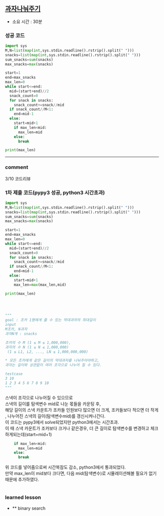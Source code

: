 
## [과자나눠주기](https://www.acmicpc.net/problem/16401)
* 소요 시간 : 30분

### 성공 코드
```python
import sys
M,N=list(map(int,sys.stdin.readline().rstrip().split(" ")))
snacks=list(map(int,sys.stdin.readline().rstrip().split(" ")))
sum_snacks=sum(snacks)
max_snacks=max(snacks)

start=1
end=max_snacks
max_len=0
while start<=end:
  mid=(start+end)//2
  snack_count=0
  for snack in snacks:
    snack_count+=snack//mid
  if snack_count//M<1:
    end=mid-1
  else:
    start=mid+1
    if max_len<mid:
      max_len=mid
    else:
      break

print(max_len)
```



----------------------------------------------------------------------------
### comment 
3/10 코드리뷰
### 1차 제출 코드(pypy3 성공, python3 시간초과)
```python
import sys
M,N=list(map(int,sys.stdin.readline().rstrip().split(" ")))
snacks=list(map(int,sys.stdin.readline().rstrip().split(" ")))
sum_snacks=sum(snacks)
max_snacks=max(snacks)

start=1
end=max_snacks
max_len=0
while start<=end:
  mid=(start+end)//2
  snack_count=0
  for snack in snacks:
    snack_count+=snack//mid
  if snack_count//M<1:
    end=mid-1
  else:
    start=mid+1
    max_len=max(max_len,mid)

print(max_len)
    



"""
goal : 조카 1명에게 줄 수 있는 막대과자의 최대길이
input
M조카, N과자
과자N개 : snacks

조카의 수 M (1 ≤ M ≤ 1,000,000), 
과자의 수 N (1 ≤ N ≤ 1,000,000)
 (1 ≤ L1, L2, ..., LN ≤ 1,000,000,000) 

* 모든 조카에게 같은 길이의 막대과자를 나눠주어야하고,
과자는 길이와 상관없이 여러 조각으로 나누어 질 수 있다.

testcase
3 10
1 2 3 4 5 6 7 8 9 10
"""

```
스낵이 조각으로 나누어질 수 있으므로  
스낵의 길이를 탐색변수 mid로 나눈 몫들을 카운팅 후,   
해당 길이의 스낵 카운트가 조카들 인원보다 많으면 더 크게, 조카들보다 적으면 더 작게 , 나누어진 스낵의 길이(탐색변수mid)를 갱신시켜나간다.    
이 코드는 pypy3에서 solve되었지만
python3에서는 시간초과.   
이 때 스낵 카운트가 조카보다 크거나 같은경우, 더 큰 길이로 탐색변수를 변경하고 체크하게되는데(start=mid+1)   
```python
    if max_len<mid:
      max_len=mid
    else:
      break
```
위 코드를 넣어줌으로써 시간복잠도 감소, python3에서 통과되었다.     
만약 max_len이 mid보다 크다면, 다음 mid(탐색변수)로 시뮬레이션해볼 필요가 없기 때문에 추가하였다.   

 
#
#
 ### learned lesson
 
* ** binary search
#
#
 
 
 
 
 

